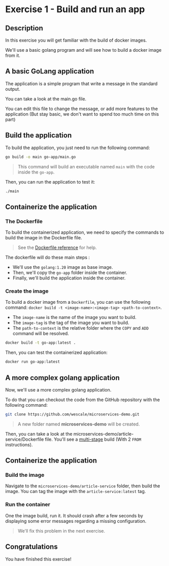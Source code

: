 # Exercise 1 - Build and run an app

<walkthrough-tutorial-duration duration="40.0"></walkthrough-tutorial-duration>

## Description

In this exercise you will get familiar with the build of docker images.

We'll use a basic golang program and will see how to build a docker image from it.

## A basic GoLang application

The application is a simple program that write a message in the standard output.

You can take a look at the <walkthrough-editor-open-file filePath="go-app/main.go">main.go</walkthrough-editor-open-file> file.

You can edit this file to change the message, or add more features to the application (But stay basic, we don't want to spend too much time on this part)

## Build the application

To build the application, you just need to run the following command:
```sh
go build -o main go-app/main.go
```

> This command will build an executable named `main` with the code inside the `go-app`.

Then, you can run the application to test it:
```sh
./main
```

## Containerize the application

### The Dockerfile

To build the containerized application, we need to specify the commands to build the image in the 
<walkthrough-editor-open-file filePath="Dockerfile">Dockerfile</walkthrough-editor-open-file> file.

> See the [Dockerfile reference](https://docs.docker.com/engine/reference/builder/#dockerfile-reference) for help.

The dockerfile will do these main steps :
- We'll use the `golang:1.20` image as base image.
- Then, we'll copy the `go-app` folder inside the container.
- Finally, we'll build the application inside the container.

### Create the image

To build a docker image from a `Dockerfile`, you can use the following command: `docker build -t <image-name>:<image-tag> <path-to-context>`.
- The `image-name` is the name of the image you want to build.
- The `image-tag` is the tag of the image you want to build.
- The `path-to-context` is the relative folder where the `COPY` and `ADD` command will be resolved.

```sh
docker build -t go-app:latest .
```

Then, you can test the containerized application:
```sh
docker run go-app:latest
```


## A more complex golang application

Now, we'll use a more complex golang application.

To do that you can checkout the code from the GitHub repository with the following command:

```sh
git clone https://github.com/wescale/microservices-demo.git
```

> A new folder named **microservices-demo** will be created.

Then, you can take a look at the <walkthrough-editor-open-file filePath="microservices-demo/article-service/Dockerfile">microservices-demo/article-service/Dockerfile</walkthrough-editor-open-file> file.
You'll see a [multi-stage](https://docs.docker.com/build/building/multi-stage/) build (With 2 `FROM` instructions).

## Containerize the application

### Build the image

Navigate to the `microservices-demo/article-service` folder, then build the image. You can tag the image with the `article-service:latest` tag.


### Run the container

One the image build, run it. It should crash after a few seconds by displaying some error messages regarding a missing configuration.

> We'll fix this problem in the next exercise.

## Congratulations

You have finished this exercise!

<walkthrough-conclusion-trophy></walkthrough-conclusion-trophy>
